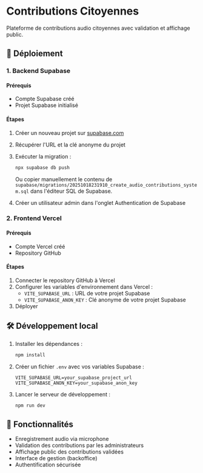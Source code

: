 # Contributions Citoyennes

Plateforme de contributions audio citoyennes avec validation et affichage public.

## 🚀 Déploiement

### 1. Backend Supabase

#### Prérequis
- Compte Supabase créé
- Projet Supabase initialisé

#### Étapes
1. Créer un nouveau projet sur [supabase.com](https://supabase.com)
2. Récupérer l'URL et la clé anonyme du projet
3. Exécuter la migration :
   ```bash
   npx supabase db push
   ```
   Ou copier manuellement le contenu de `supabase/migrations/20251018231910_create_audio_contributions_system.sql` dans l'éditeur SQL de Supabase.

4. Créer un utilisateur admin dans l'onglet Authentication de Supabase

### 2. Frontend Vercel

#### Prérequis
- Compte Vercel créé
- Repository GitHub

#### Étapes
1. Connecter le repository GitHub à Vercel
2. Configurer les variables d'environnement dans Vercel :
   - `VITE_SUPABASE_URL` : URL de votre projet Supabase
   - `VITE_SUPABASE_ANON_KEY` : Clé anonyme de votre projet Supabase
3. Déployer

## 🛠 Développement local

1. Installer les dépendances :
   ```bash
   npm install
   ```

2. Créer un fichier `.env` avec vos variables Supabase :
   ```env
   VITE_SUPABASE_URL=your_supabase_project_url
   VITE_SUPABASE_ANON_KEY=your_supabase_anon_key
   ```

3. Lancer le serveur de développement :
   ```bash
   npm run dev
   ```

## 📱 Fonctionnalités

- Enregistrement audio via microphone
- Validation des contributions par les administrateurs
- Affichage public des contributions validées
- Interface de gestion (backoffice)
- Authentification sécurisée

